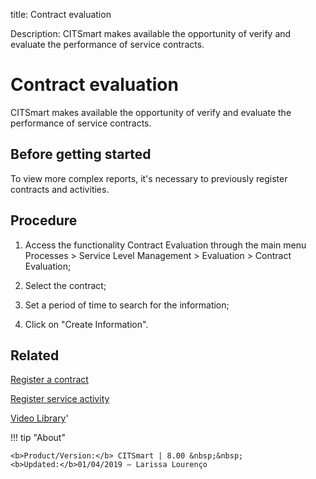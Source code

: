 title: Contract evaluation

Description: CITSmart makes available the opportunity of verify and evaluate the performance of service contracts.

# Contract evaluation
CITSmart makes available the opportunity of verify and evaluate the performance of service contracts.

Before getting started
--------------------------

To view more complex reports, it's necessary to previously register contracts
and activities.

Procedure
-------------

1.  Access the functionality Contract Evaluation through the main menu Processes
    \> Service Level Management \> Evaluation \> Contract Evaluation;

2.  Select the contract;

3.  Set a period of time to search for the information;

4.  Click on "Create Information".

Related
-----------

[Register a contract](/en-us/citsmart-platform-8/additional-features/contract-management/use/register-contract.html)

[Register service activity](/en-us/citsmart-platform-8/processes/portfolio-and-catalog/use/register-service-activity.html)

<i class='fa fa-youtube-play  fa-2x' style='color:#97ce17;vertical-align: middle;'> </i> [Video Library](https://www.youtube.com/playlist?list=PLB5qK2uzf2RNz3E16sjg5mfdugX2Ia9jZ)'

!!! tip "About"

    <b>Product/Version:</b> CITSmart | 8.00 &nbsp;&nbsp;
    <b>Updated:</b>01/04/2019 – Larissa Lourenço

